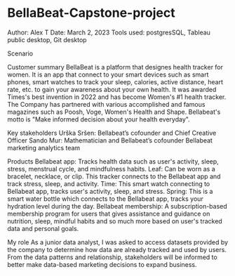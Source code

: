 # BellaBeat-Capstone-project
Author: Alex T
Date: March 2, 2023
Tools used: postgresSQL, Tableau public desktop, Git desktop

Scenario

Customer summary
BellaBeat is a platform that designes health tracker for women. It is an app that connect to your smart devices such as smart phones, smart watches to track 
your sleep, calories, active distance, heart rate, etc. to gain your awareness about your own health. 
It was awarded Times's best invention in 2022 and has become Women's #1 health tracker. 
The Company has partnered with various accomplished and famous magazines such as Poosh, Voge, Women's Health and Shape. Bellabeat's motto is "Make informed decision about your health everyday".

Key stakeholders
Urška Sršen: Bellabeat’s cofounder and Chief Creative Officer
Sando Mur: Mathematician and Bellabeat’s cofounder
Bellabeat marketing analytics team

Products 
Bellabeat app: Tracks health data such as user's activity, sleep, stress,
menstrual cycle, and mindfulness habits.
Leaf: Can be worn as a bracelet, necklace, or clip. This tracker connects
to the Bellabeat app and track stress, sleep, and activity.
Time: This smart watch connecting to Bellabeat app, tracks user's activity, sleep, and stress. 
Spring: This is a smart water bottle which connects to the Bellabeat app, tracks your hydration level during the day.
Bellabeat membership: A subscription-based membership program for users that gives assistance and guidance on nutrition, sleep, mindful habits and so much more
based on user's tracked data and personal goals.

My role
As a junior data analyst, I was asked to access datasets provided by the company to determine how data are already tracked and used by users. From the data patterns
and relationship, stakeholders will be informed to better make data-based marketing decisions to expand business.


